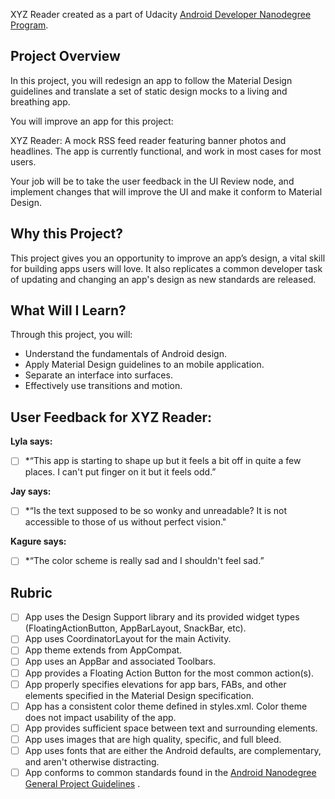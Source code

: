 XYZ Reader created as a part of Udacity [Android Developer Nanodegree Program](https://www.udacity.com/course/android-developer-nanodegree-by-google--nd801).

## Project Overview
In this project, you will redesign an app to follow the Material Design guidelines and translate a set of static design mocks to a living and breathing app.

You will improve an app for this project:

XYZ Reader: A mock RSS feed reader featuring banner photos and headlines.
The app is currently functional, and work in most cases for most users.

Your job will be to take the user feedback in the UI Review node, and implement changes that will improve the UI and make it conform to Material Design.

## Why this Project?
This project gives you an opportunity to improve an app’s design, a vital skill for building apps users will love. It also replicates a common developer task of updating and changing an app's design as new standards are released.

## What Will I Learn?
Through this project, you will:
* Understand the fundamentals of Android design.
* Apply Material Design guidelines to an mobile application.
* Separate an interface into surfaces.
* Effectively use transitions and motion.


## User Feedback for XYZ Reader:
**Lyla says:**
- [ ] *“This app is starting to shape up but it feels a bit off in quite a few places. I can't put finger on it but it feels odd.”

**Jay says:**
- [ ] *“Is the text supposed to be so wonky and unreadable? It is not accessible to those of us without perfect vision."

**Kagure says:**
- [ ] *“The color scheme is really sad and I shouldn't feel sad.”


## Rubric
- [ ] App uses the Design Support library and its provided widget types (FloatingActionButton, AppBarLayout, SnackBar, etc).
- [ ] App uses CoordinatorLayout for the main Activity.
- [ ] App theme extends from AppCompat.
- [ ] App uses an AppBar and associated Toolbars.
- [ ] App provides a Floating Action Button for the most common action(s).
- [ ] App properly specifies elevations for app bars, FABs, and other elements specified in the Material Design specification.
- [ ] App has a consistent color theme defined in styles.xml. Color theme does not impact usability of the app.
- [ ] App provides sufficient space between text and surrounding elements.
- [ ] App uses images that are high quality, specific, and full bleed.
- [ ] App uses fonts that are either the Android defaults, are complementary, and aren't otherwise distracting.
- [ ] App conforms to common standards found in the [Android Nanodegree General Project Guidelines](http://udacity.github.io/android-nanodegree-guidelines/core.html) .
